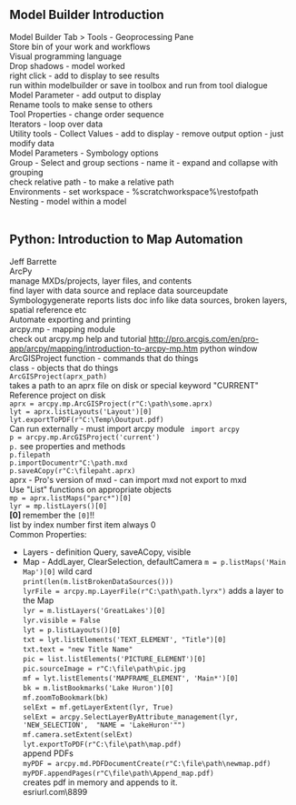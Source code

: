 ## Model Builder Introduction
Model Builder Tab > Tools - Geoprocessing Pane <br>
Store bin of your work and workflows <br>
Visual programming language <br>
Drop shadows - model worked <br>
right click - add to display to see results <br>
run within modelbuilder or save in toolbox and run from tool dialogue <br>
Model Parameter - add output to display <br>
Rename tools to make sense to others <br>
Tool Properties - change order sequence <br>
Iterators - loop over data <br>
Utility tools - Collect Values - add to display - remove output option - just modify data <br>
Model Parameters - Symbology options <br>
Group - Select and group sections - name it - expand and collapse with grouping <br>
check relative path - to make a relative path <br>
Environments - set workspace - %scratchworkspace%\restofpath <br>
Nesting - model within a model <br>
<br>
## Python: Introduction to Map Automation
Jeff Barrette <br>
ArcPy <br>
manage MXDs/projects, layer files, and contents <br>
find layer with data source and replace data sourceupdate Symbologygenerate reports lists doc info like data sources, broken layers, spatial reference etc <br>
Automate exporting and printing <br>
arcpy.mp - mapping module <br>
check out arcpy.mp help and tutorial
http://pro.arcgis.com/en/pro-app/arcpy/mapping/introduction-to-arcpy-mp.htm
python window <br>
ArcGISProject function - commands that do things <br>
class - objects that do things <br>
`ArcGISProject(aprx_path)` <br>
takes a path to an aprx file on disk or special keyword "CURRENT" <br>
Reference project on disk <br>
`aprx = arcpy.mp.ArcGISProject(r"C:\path\some.aprx)` <br>
`lyt = aprx.listLayouts('Layout')[0]` <br>
`lyt.exportToPDF(r"C:\Temp\Ooutput.pdf)` <br>
Can run externally - must import arcpy module ` import arcpy` <br>
`p = arcpy.mp.ArcGISProject('current')` <br>
`p.` see properties and methods <br>
`p.filepath` <br>
`p.importDocumentr"C:\path.mxd` <br>
`p.saveACopy(r"C:\filepaht.aprx)` <br>
aprx - Pro's version of mxd - can import mxd not export to mxd <br>
Use "List" functions on appropriate objects <br>
`mp = aprx.listMaps("parc*")[0]` <br>
`lyr = mp.listLayers()[0]` <br>
<b> [0] </b> remember the `[0]`!! <br>
list by index number first item always 0 <br>
Common Properties:
- Layers - definition Query, saveACopy, visible
- Map - AddLayer, ClearSelection, defaultCamera
`m = p.listMaps('Main Map')[0]` wild card <br>
`print(len(m.listBrokenDataSources()))` <br>
`lyrFile = arcpy.mp.LayerFile(r"C:\path\path.lyrx")` adds a layer to the Map <br>
`lyr = m.listLayers('GreatLakes')[0]` <br>
`lyr.visible = False` <br>
`lyt = p.listLayouts()[0]` <br>
`txt = lyt.listElements('TEXT_ELEMENT', "Title")[0]` <br>
`txt.text = "new Title Name"` <br>
`pic = list.listElements('PICTURE_ELEMENT')[0]` <br>
`pic.sourceImage = r"C:\file\path\pic.jpg` <br>
`mf = lyt.listElements('MAPFRAME_ELEMENT', 'Main*')[0]` <br>
`bk = m.listBookmarks('Lake Huron')[0]` <br>
`mf.zoomToBookmark(bk)` <br>
`selExt = mf.getLayerExtent(lyr, True)` <br>
`selExt = arcpy.SelectLayerByAttribute_management(lyr, 'NEW_SELECTION',  "NAME = 'LakeHuron'"")` <br>
`mf.camera.setExtent(selExt)` <br>
`lyt.exportToPDF(r"C:\file\path\map.pdf)` <br>
append PDFs <br>
`myPDF = arcpy.md.PDFDocumentCreate(r"C:\file\path\newmap.pdf)` <br>
`myPDF.appendPages(r"C\file\path\Append_map.pdf)` <br>
creates pdf in memory and appends to it. <br>
esriurl.com\8899
